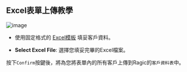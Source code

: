 ## Excel表單上傳教學
![image](https://hackmd.io/_uploads/Hym90wliR.png)

- 使用固定格式的 [Excel模板](https://docs.google.com/spreadsheets/d/17EGt34tVe9wTXdjg48I4XQg9FHRuqn3f/edit?usp=sharing&ouid=105577990866114201237&rtpof=true&sd=true) 填妥客戶資料。
- **Select Excel File**: 選擇您填妥完畢的Excel檔案。

按下```Confirm```按鍵後，將為您將表單內的所有客戶上傳到Ragic的```客戶資料表```中。